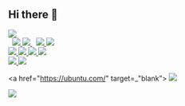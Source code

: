 ## Hi there 👋

<!-- Python -->
<a href="https://www.python.org/" target="_blank">
  <img src="https://img.shields.io/badge/Python-3776AB?style=flat-square&logo=Python&logoColor=white"/>
</a><br/>&nbsp;

<!-- PyTorch -->
<a href="https://pytorch.org/" target="_blank">
  <img src="https://img.shields.io/badge/PyTorch-EE4C2C?style=flat-square&logo=PyTorch&logoColor=white"/>
</a>

<!-- ONNX -->
<a href="https://onnx.ai/" target="_blank">
  <img src="https://img.shields.io/badge/ONNX-005CED?style=flat-square&logo=ONNX&logoColor=white"/>
</a>&nbsp;

<!-- PySide6 -->
<a href="https://wiki.qt.io/Qt_for_Python" target="_blank">
  <img src="https://img.shields.io/badge/PySide6-41CD52?style=flat-square&logo=Qt&logoColor=white"/>
</a>

<!-- OpenCV -->
<a href="https://opencv.org/" target="_blank">
  <img src="https://img.shields.io/badge/OpenCV-5C3EE8?style=flat-square&logo=OpenCV&logoColor=white"/>
</a><br/>

<!-- FastAPI -->
<a href="https://fastapi.tiangolo.com/" target="_blank">
  <img src="https://img.shields.io/badge/FastAPI-009688?style=flat-square&logo=FastAPI&logoColor=white"/>
</a>

<!-- HTML -->
<a href="https://developer.mozilla.org/en-US/docs/Web/HTML" target="_blank">
  <img src="https://img.shields.io/badge/HTML5-E34F26?style=flat-square&logo=HTML5&logoColor=white"/>
</a>

<!-- Bootstrap -->
<a href="https://getbootstrap.com/" target="_blank">
  <img src="https://img.shields.io/badge/Bootstrap-7952B3?style=flat-square&logo=Bootstrap&logoColor=white"/>
</a>

<!-- SQLite -->
<a href="https://www.sqlite.org/" target="_blank">
  <img src="https://img.shields.io/badge/SQLite-003B57?style=flat-square&logo=SQLite&logoColor=white"/>
</a><br/>

<!-- Raspberry Pi -->
<a href="https://www.raspberrypi.org/" target="_blank">
  <img src="https://img.shields.io/badge/Raspberry_Pi-A22846?style=flat-square&logo=Raspberry-Pi&logoColor=white"/>
</a>

<!-- NVIDIA Jetson -->
<a href="https://developer.nvidia.com/embedded-computing" target="_blank">
  <img src="https://img.shields.io/badge/NVIDIA_Jetson-76B900?style=flat-square&logo=NVIDIA&logoColor=white"/>
</a><br/>

<!-- Ubuntu -->
<a href="https://ubuntu.com/" target=_"blank">
  <img src="https://img.shields.io/badge/Ubuntu-E95420?style=flat-square&logo=Ubuntu&logoColor=white"/>
</a>

<!-- Docker -->
<a href="https://www.docker.com/" target="_blank">
  <img src="https://img.shields.io/badge/Docker-2496ED?style=flat-square&logo=Docker&logoColor=white"/>
</a>

<!--
**hyKwon13/hyKwon13** is a ✨ _special_ ✨ repository because its `README.md` (this file) appears on your GitHub profile.

Here are some ideas to get you started:

- 🔭 I’m currently working on ...
- 🌱 I’m currently learning ...
- 👯 I’m looking to collaborate on ...
- 🤔 I’m looking for help with ...
- 💬 Ask me about ...
- 📫 How to reach me: ...
- 😄 Pronouns: ...
- ⚡ Fun fact: ...
-->
